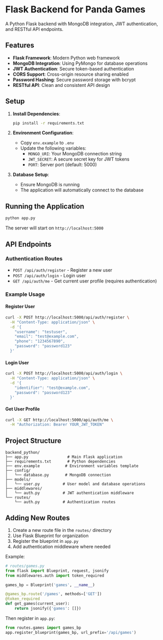 # Flask Backend for Panda Games

A Python Flask backend with MongoDB integration, JWT authentication, and RESTful API endpoints.

## Features

- **Flask Framework**: Modern Python web framework
- **MongoDB Integration**: Using PyMongo for database operations
- **JWT Authentication**: Secure token-based authentication
- **CORS Support**: Cross-origin resource sharing enabled
- **Password Hashing**: Secure password storage with bcrypt
- **RESTful API**: Clean and consistent API design

## Setup

1. **Install Dependencies**:
   ```bash
   pip install -r requirements.txt
   ```

2. **Environment Configuration**:
   - Copy `env.example` to `.env`
   - Update the following variables:
     - `MONGO_URI`: Your MongoDB connection string
     - `JWT_SECRET`: A secure secret key for JWT tokens
     - `PORT`: Server port (default: 5000)

3. **Database Setup**:
   - Ensure MongoDB is running
   - The application will automatically connect to the database

## Running the Application

```bash
python app.py
```

The server will start on `http://localhost:5000`

## API Endpoints

### Authentication Routes

- `POST /api/auth/register` - Register a new user
- `POST /api/auth/login` - Login user
- `GET /api/auth/me` - Get current user profile (requires authentication)

### Example Usage

#### Register User
```bash
curl -X POST http://localhost:5000/api/auth/register \
  -H "Content-Type: application/json" \
  -d '{
    "username": "testuser",
    "email": "test@example.com",
    "phone": "1234567890",
    "password": "password123"
  }'
```

#### Login User
```bash
curl -X POST http://localhost:5000/api/auth/login \
  -H "Content-Type: application/json" \
  -d '{
    "identifier": "test@example.com",
    "password": "password123"
  }'
```

#### Get User Profile
```bash
curl -X GET http://localhost:5000/api/auth/me \
  -H "Authorization: Bearer YOUR_JWT_TOKEN"
```

## Project Structure

```
backend_python/
├── app.py                 # Main Flask application
├── requirements.txt       # Python dependencies
├── env.example           # Environment variables template
├── config/
│   └── database.py       # MongoDB connection
├── models/
│   └── user.py          # User model and database operations
├── middlewares/
│   └── auth.py          # JWT authentication middleware
└── routes/
    └── auth.py          # Authentication routes
```

## Adding New Routes

1. Create a new route file in the `routes/` directory
2. Use Flask Blueprint for organization
3. Register the blueprint in `app.py`
4. Add authentication middleware where needed

Example:
```python
# routes/games.py
from flask import Blueprint, request, jsonify
from middlewares.auth import token_required

games_bp = Blueprint('games', __name__)

@games_bp.route('/games', methods=['GET'])
@token_required
def get_games(current_user):
    return jsonify({'games': []})
```

Then register in `app.py`:
```python
from routes.games import games_bp
app.register_blueprint(games_bp, url_prefix='/api/games')
```
